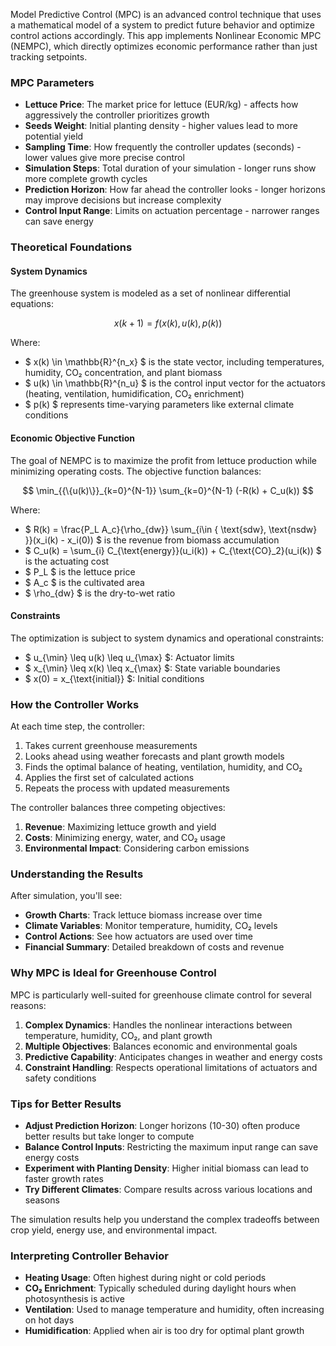 Model Predictive Control (MPC) is an advanced control technique that uses a mathematical model of a system to predict future behavior and optimize control actions accordingly. This app implements Nonlinear Economic MPC (NEMPC), which directly optimizes economic performance rather than just tracking setpoints.

### MPC Parameters

- **Lettuce Price**: The market price for lettuce (EUR/kg) - affects how aggressively the controller prioritizes growth
- **Seeds Weight**: Initial planting density - higher values lead to more potential yield
- **Sampling Time**: How frequently the controller updates (seconds) - lower values give more precise control
- **Simulation Steps**: Total duration of your simulation - longer runs show more complete growth cycles
- **Prediction Horizon**: How far ahead the controller looks - longer horizons may improve decisions but increase complexity
- **Control Input Range**: Limits on actuation percentage - narrower ranges can save energy

### Theoretical Foundations

#### System Dynamics

The greenhouse system is modeled as a set of nonlinear differential equations:

$$ x(k+1) = f(x(k), u(k), p(k)) $$

Where:

- $ x(k) \in \mathbb{R}^{n_x} $ is the state vector, including temperatures, humidity, CO₂ concentration, and plant biomass
- $ u(k) \in \mathbb{R}^{n_u} $ is the control input vector for the actuators (heating, ventilation, humidification, CO₂ enrichment)
- $ p(k) $ represents time-varying parameters like external climate conditions

#### Economic Objective Function

The goal of NEMPC is to maximize the profit from lettuce production while minimizing operating costs. The objective function balances:

$$ \min_{{\{u(k)\}}_{k=0}^{N-1}} \sum_{k=0}^{N-1} (-R(k) + C_u(k)) $$

Where:

- $ R(k) = \frac{P_L A_c}{\rho_{dw}} \sum_{i\in \{ \text{sdw}, \text{nsdw} \}}(x_i(k) - x_i(0)) $ is the revenue from biomass accumulation
- $ C_u(k) = \sum_{i} C_{\text{energy}}(u_i(k)) + C_{\text{CO}_2}(u_i(k)) $ is the actuating cost
- $ P_L $ is the lettuce price
- $ A_c $ is the cultivated area
- $ \rho_{dw} $ is the dry-to-wet ratio

#### Constraints

The optimization is subject to system dynamics and operational constraints:

- $ u_{\min} \leq u(k) \leq u_{\max} $: Actuator limits
- $ x_{\min} \leq x(k) \leq x_{\max} $: State variable boundaries
- $ x(0) = x_{\text{initial}} $: Initial conditions

### How the Controller Works

At each time step, the controller:

1. Takes current greenhouse measurements
2. Looks ahead using weather forecasts and plant growth models
3. Finds the optimal balance of heating, ventilation, humidity, and CO₂
4. Applies the first set of calculated actions
5. Repeats the process with updated measurements

The controller balances three competing objectives:

1. **Revenue**: Maximizing lettuce growth and yield
2. **Costs**: Minimizing energy, water, and CO₂ usage
3. **Environmental Impact**: Considering carbon emissions

### Understanding the Results

After simulation, you'll see:

- **Growth Charts**: Track lettuce biomass increase over time
- **Climate Variables**: Monitor temperature, humidity, CO₂ levels
- **Control Actions**: See how actuators are used over time
- **Financial Summary**: Detailed breakdown of costs and revenue

### Why MPC is Ideal for Greenhouse Control

MPC is particularly well-suited for greenhouse climate control for several reasons:

1. **Complex Dynamics**: Handles the nonlinear interactions between temperature, humidity, CO₂, and plant growth
2. **Multiple Objectives**: Balances economic and environmental goals
3. **Predictive Capability**: Anticipates changes in weather and energy costs
4. **Constraint Handling**: Respects operational limitations of actuators and safety conditions

### Tips for Better Results

- **Adjust Prediction Horizon**: Longer horizons (10-30) often produce better results but take longer to compute
- **Balance Control Inputs**: Restricting the maximum input range can save energy costs
- **Experiment with Planting Density**: Higher initial biomass can lead to faster growth rates
- **Try Different Climates**: Compare results across various locations and seasons

The simulation results help you understand the complex tradeoffs between crop yield, energy use, and environmental impact.

### Interpreting Controller Behavior

- **Heating Usage**: Often highest during night or cold periods
- **CO₂ Enrichment**: Typically scheduled during daylight hours when photosynthesis is active
- **Ventilation**: Used to manage temperature and humidity, often increasing on hot days
- **Humidification**: Applied when air is too dry for optimal plant growth
